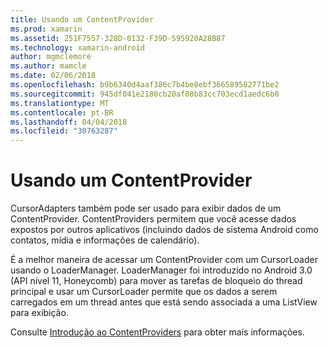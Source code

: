 ```yaml
---
title: Usando um ContentProvider
ms.prod: xamarin
ms.assetid: 251F7557-328D-0132-F39D-595920A28B87
ms.technology: xamarin-android
author: mgmclemore
ms.author: mamcle
ms.date: 02/06/2018
ms.openlocfilehash: b9b6340d4aaf386c7b4be8ebf366589582771be2
ms.sourcegitcommit: 945df041e2180cb20af08b83cc703ecd1aedc6b0
ms.translationtype: MT
ms.contentlocale: pt-BR
ms.lasthandoff: 04/04/2018
ms.locfileid: "30763287"
---
```

# <a name="using-a-contentprovider"></a>Usando um ContentProvider

CursorAdapters também pode ser usado para exibir dados de um ContentProvider.
ContentProviders permitem que você acesse dados expostos por outros aplicativos (incluindo dados de sistema Android como contatos, mídia e informações de calendário).

É a melhor maneira de acessar um ContentProvider com um CursorLoader usando o LoaderManager. LoaderManager foi introduzido no Android 3.0 (API nível 11, Honeycomb) para mover as tarefas de bloqueio do thread principal e usar um CursorLoader permite que os dados a serem carregados em um thread antes que está sendo associada a uma ListView para exibição.

Consulte [Introdução ao ContentProviders](~/android/platform/content-providers/index.md) para obter mais informações.

